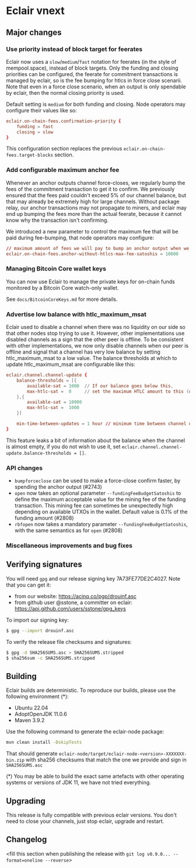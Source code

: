 # Eclair vnext

<insert here a high-level description of the release>

## Major changes

### Use priority instead of block target for feerates

Eclair now uses a `slow`/`medium`/`fast` notation for feerates (in the style of mempool.space),
instead of block targets. Only the funding and closing priorities can be configured, the feerate
for commitment transactions is managed by eclair, so is the fee bumping for htlcs in force close
scenarii. Note that even in a force close scenario, when an output is only spendable by eclair, then
the normal closing priority is used.

Default setting is `medium` for both funding and closing. Node operators may configure their values like so:

```eclair.conf
eclair.on-chain-fees.confirmation-priority {
    funding = fast
    closing = slow
}
```

This configuration section replaces the previous `eclair.on-chain-fees.target-blocks` section.

### Add configurable maximum anchor fee

Whenever an anchor outputs channel force-closes, we regularly bump the fees of the commitment transaction to get it to confirm.
We previously ensured that the fees paid couldn't exceed 5% of our channel balance, but that may already be extremely high for large channels.
Without package relay, our anchor transactions may not propagate to miners, and eclair may end up bumping the fees more than the actual feerate, because it cannot know why the transaction isn't confirming.

We introduced a new parameter to control the maximum fee that will be paid during fee-bumping, that node operators may configure:

```eclair.conf
// maximum amount of fees we will pay to bump an anchor output when we have no HTLC at risk
eclair.on-chain-fees.anchor-without-htlcs-max-fee-satoshis = 10000
```

### Managing Bitcoin Core wallet keys

You can now use Eclair to manage the private keys for on-chain funds monitored by a Bitcoin Core watch-only wallet.

See `docs/BitcoinCoreKeys.md` for more details.

### Advertise low balance with htlc_maximum_msat

Eclair used to disable a channel when there was no liquidity on our side so that other nodes stop trying to use it.
However, other implementations use disabled channels as a sign that the other peer is offline.
To be consistent with other implementations, we now only disable channels when our peer is offline and signal that a channel has very low balance by setting htlc_maximum_msat to a low value.
The balance thresholds at which to update htlc_maximum_msat are configurable like this:

```eclair.conf
eclair.channel.channel-update {
    balance-thresholds = [{
        available-sat = 1000  // If our balance goes below this,
        max-htlc-sat =  0     // set the maximum HTLC amount to this (or htlc-minimum-msat if it's higher).
    },{
        available-sat = 10000
        max-htlc-sat =  1000
    }]

    min-time-between-updates = 1 hour // minimum time between channel updates because the balance changed
}
```

This feature leaks a bit of information about the balance when the channel is almost empty, if you do not wish to use it, set `eclair.channel.channel-update.balance-thresholds = []`.

### API changes

- `bumpforceclose` can be used to make a force-close confirm faster, by spending the anchor output (#2743)
- `open` now takes an optional parameter `--fundingFeeBudgetSatoshis` to define the maximum acceptable value for the mining fee of the funding transaction. This mining fee can sometimes be unexpectedly high depending on available UTXOs in the wallet. Default value is 0.1% of the funding amount (#2808)
- `rbfopen` now takes a mandatory parameter `--fundingFeeBudgetSatoshis`, with the same semantics as for `open` (#2808)

### Miscellaneous improvements and bug fixes

<insert changes>

## Verifying signatures

You will need `gpg` and our release signing key 7A73FE77DE2C4027. Note that you can get it:

- from our website: https://acinq.co/pgp/drouinf.asc
- from github user @sstone, a committer on eclair: https://api.github.com/users/sstone/gpg_keys

To import our signing key:

```sh
$ gpg --import drouinf.asc
```

To verify the release file checksums and signatures:

```sh
$ gpg -d SHA256SUMS.asc > SHA256SUMS.stripped
$ sha256sum -c SHA256SUMS.stripped
```

## Building

Eclair builds are deterministic. To reproduce our builds, please use the following environment (*):

- Ubuntu 22.04
- AdoptOpenJDK 11.0.6
- Maven 3.9.2

Use the following command to generate the eclair-node package:

```sh
mvn clean install -DskipTests
```

That should generate `eclair-node/target/eclair-node-<version>-XXXXXXX-bin.zip` with sha256 checksums that match the one we provide and sign in `SHA256SUMS.asc`

(*) You may be able to build the exact same artefacts with other operating systems or versions of JDK 11, we have not tried everything.

## Upgrading

This release is fully compatible with previous eclair versions. You don't need to close your channels, just stop eclair, upgrade and restart.

## Changelog

<fill this section when publishing the release with `git log v0.9.0... --format=oneline --reverse`>
